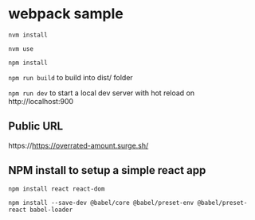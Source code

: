 # webpack sample

`nvm install`

`nvm use`

`npm install`

`npm run build` to build into dist/ folder

`npm run dev` to start a local dev server with hot reload on http://localhost:900

## Public URL

https://https://overrated-amount.surge.sh/

## NPM install to setup a simple react app

`npm install react react-dom`

`npm install --save-dev @babel/core @babel/preset-env @babel/preset-react babel-loader`